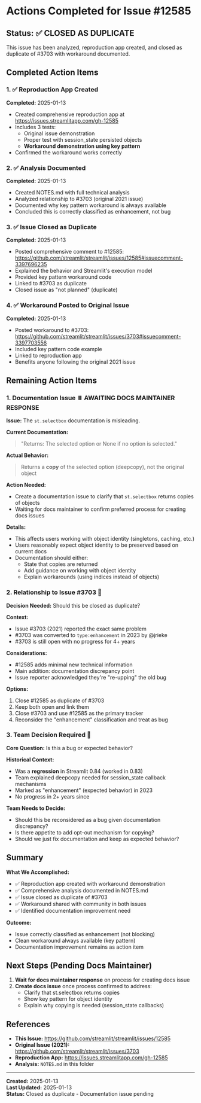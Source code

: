 # Actions Completed for Issue #12585

## Status: ✅ CLOSED AS DUPLICATE

This issue has been analyzed, reproduction app created, and closed as duplicate of #3703 with workaround documented.

## Completed Action Items

### 1. ✅ Reproduction App Created

**Completed:** 2025-01-13
- Created comprehensive reproduction app at https://issues.streamlitapp.com/gh-12585
- Includes 3 tests:
  - Original issue demonstration
  - Proper test with session_state persisted objects
  - **Workaround demonstration using key pattern**
- Confirmed the workaround works correctly

### 2. ✅ Analysis Documented

**Completed:** 2025-01-13
- Created NOTES.md with full technical analysis
- Analyzed relationship to #3703 (original 2021 issue)
- Documented why key pattern workaround is always available
- Concluded this is correctly classified as enhancement, not bug

### 3. ✅ Issue Closed as Duplicate

**Completed:** 2025-01-13
- Posted comprehensive comment to #12585: https://github.com/streamlit/streamlit/issues/12585#issuecomment-3397696235
- Explained the behavior and Streamlit's execution model
- Provided key pattern workaround code
- Linked to #3703 as duplicate
- Closed issue as "not planned" (duplicate)

### 4. ✅ Workaround Posted to Original Issue

**Completed:** 2025-01-13
- Posted workaround to #3703: https://github.com/streamlit/streamlit/issues/3703#issuecomment-3397703556
- Included key pattern code example
- Linked to reproduction app
- Benefits anyone following the original 2021 issue

## Remaining Action Items

### 1. Documentation Issue ⏸️ **AWAITING DOCS MAINTAINER RESPONSE**

**Issue:** The `st.selectbox` documentation is misleading.

**Current Documentation:**

> "Returns: The selected option or None if no option is selected."

**Actual Behavior:**

> Returns a **copy** of the selected option (deepcopy), not the original object

**Action Needed:**

- Create a documentation issue to clarify that `st.selectbox` returns copies of objects
- Waiting for docs maintainer to confirm preferred process for creating docs issues

**Details:**

- This affects users working with object identity (singletons, caching, etc.)
- Users reasonably expect object identity to be preserved based on current docs
- Documentation should either:
  - State that copies are returned
  - Add guidance on working with object identity
  - Explain workarounds (using indices instead of objects)

### 2. Relationship to Issue #3703 🔗

**Decision Needed:** Should this be closed as duplicate?

**Context:**

- Issue #3703 (2021) reported the exact same problem
- #3703 was converted to `type:enhancement` in 2023 by @jrieke
- #3703 is still open with no progress for 4+ years

**Considerations:**

- #12585 adds minimal new technical information
- Main addition: documentation discrepancy point
- Issue reporter acknowledged they're "re-upping" the old bug

**Options:**

1. Close #12585 as duplicate of #3703
2. Keep both open and link them
3. Close #3703 and use #12585 as the primary tracker
4. Reconsider the "enhancement" classification and treat as bug

### 3. Team Decision Required 🤔

**Core Question:** Is this a bug or expected behavior?

**Historical Context:**

- Was a **regression** in Streamlit 0.84 (worked in 0.83)
- Team explained deepcopy needed for session_state callback mechanisms
- Marked as "enhancement" (expected behavior) in 2023
- No progress in 2+ years since

**Team Needs to Decide:**

- Should this be reconsidered as a bug given documentation discrepancy?
- Is there appetite to add opt-out mechanism for copying?
- Should we just fix documentation and keep as expected behavior?

## Summary

**What We Accomplished:**
- ✅ Reproduction app created with workaround demonstration
- ✅ Comprehensive analysis documented in NOTES.md
- ✅ Issue closed as duplicate of #3703
- ✅ Workaround shared with community in both issues
- ✅ Identified documentation improvement need

**Outcome:**
- Issue correctly classified as enhancement (not blocking)
- Clean workaround always available (key pattern)
- Documentation improvement remains as action item

## Next Steps (Pending Docs Maintainer)

1. **Wait for docs maintainer response** on process for creating docs issue
2. **Create docs issue** once process confirmed to address:
   - Clarify that st.selectbox returns copies
   - Show key pattern for object identity
   - Explain why copying is needed (session_state callbacks)

## References

- **This Issue:** https://github.com/streamlit/streamlit/issues/12585
- **Original Issue (2021):** https://github.com/streamlit/streamlit/issues/3703
- **Reproduction App:** https://issues.streamlitapp.com/gh-12585
- **Analysis:** `NOTES.md` in this folder

---

**Created:** 2025-01-13  
**Last Updated:** 2025-01-13  
**Status:** Closed as duplicate - Documentation issue pending
